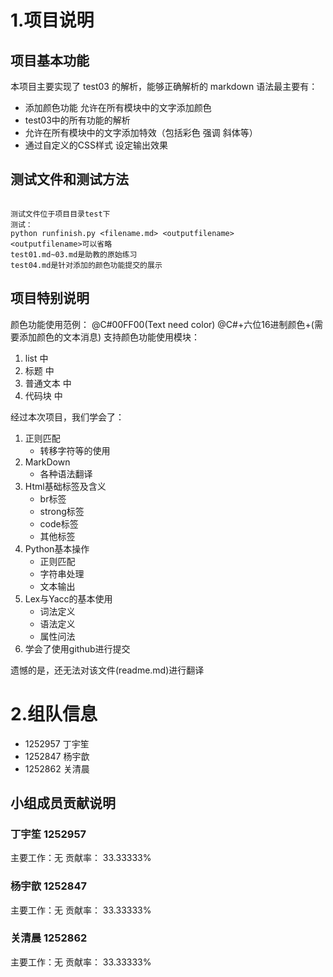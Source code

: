 # 1.项目说明

## 项目基本功能

本项目主要实现了 test03 的解析，能够正确解析的 markdown 语法最主要有：

* 添加颜色功能 允许在所有模块中的文字添加颜色
* test03中的所有功能的解析
* 允许在所有模块中的文字添加特效（包括彩色 强调 斜体等）
* 通过自定义的CSS样式 设定输出效果

## 测试文件和测试方法

```

测试文件位于项目目录test下
测试：
python runfinish.py <filename.md> <outputfilename>
<outputfilename>可以省略
test01.md~03.md是助教的原始练习
test04.md是针对添加的颜色功能提交的展示 

```

## 项目特别说明

颜色功能使用范例： @C#00FF00(Text need color)
@C#+六位16进制颜色+(需要添加颜色的文本消息)
支持颜色功能使用模块：

1. list 中
2. 标题 中
3. 普通文本 中
4. 代码块 中


经过本次项目，我们学会了：

1. 正则匹配
	* 转移字符等的使用
2. MarkDown
	* 各种语法翻译
3. Html基础标签及含义
	* br标签
	* strong标签
	* code标签
	* 其他标签
4. Python基本操作
	* 正则匹配
	* 字符串处理
	* 文本输出
5. Lex与Yacc的基本使用
	* 词法定义
	* 语法定义
	* 属性问法
6. 学会了使用github进行提交

遗憾的是，还无法对该文件(readme.md)进行翻译
	
# 2.组队信息
* 1252957 丁宇笙
* 1252847 杨宇歆
* 1252862 关清晨

## 小组成员贡献说明

### 丁宇笙 1252957 
主要工作：无
贡献率： 33.33333%

### 杨宇歆 1252847
主要工作：无
贡献率： 33.33333%

### 关清晨 1252862
主要工作：无
贡献率： 33.33333%
